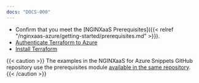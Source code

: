 ```yaml
---
docs: "DOCS-000"
---
```


- Confirm that you meet the [NGINXaaS Prerequisites]({{< relref "/nginxaas-azure/getting-started/prerequisites.md" >}}).
- [Authenticate Terraform to Azure](https://learn.microsoft.com/en-us/azure/developer/terraform/authenticate-to-azure)
- [Install Terraform](https://learn.hashicorp.com/tutorials/terraform/install)

{{< caution >}} The examples in the NGINXaaS for Azure Snippets GitHub repository use the prerequisites module [available in the same repository](https://github.com/nginxinc/nginxaas-for-azure-snippets/tree/main/terraform/prerequisites). {{< /caution >}}
